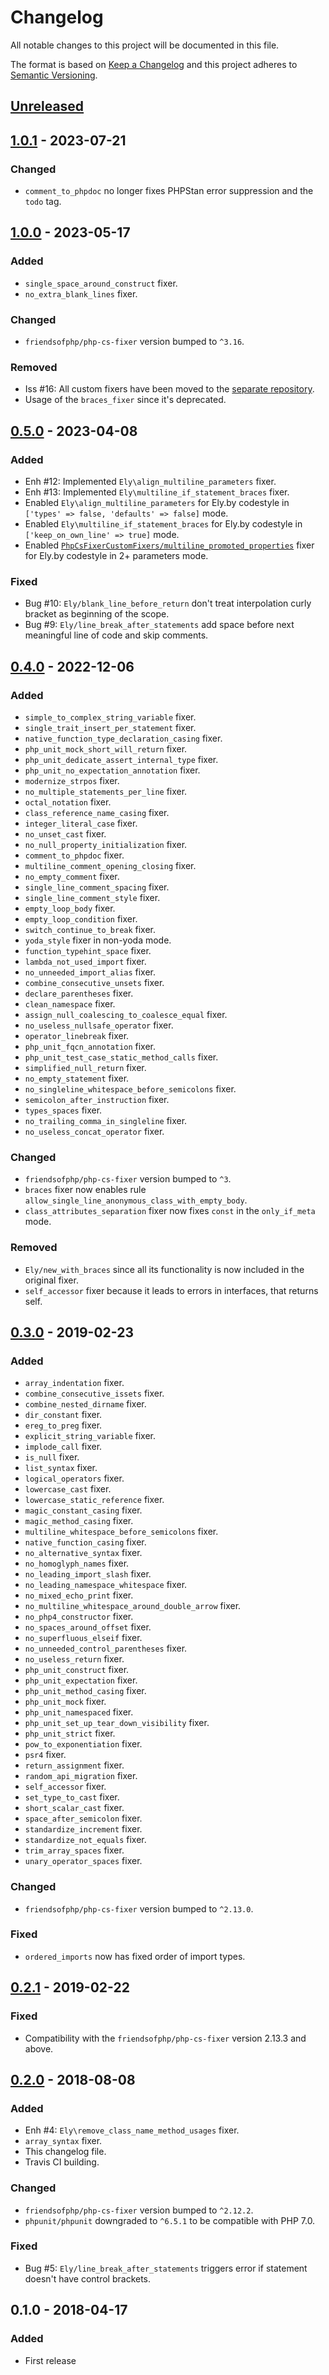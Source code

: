# Changelog
All notable changes to this project will be documented in this file.

The format is based on [Keep a Changelog](http://keepachangelog.com/en/1.0.0/)
and this project adheres to [Semantic Versioning](http://semver.org/spec/v2.0.0.html).

## [Unreleased]

## [1.0.1] - 2023-07-21
### Changed
- `comment_to_phpdoc` no longer fixes PHPStan error suppression and the `todo` tag.

## [1.0.0] - 2023-05-17
### Added
- `single_space_around_construct` fixer.
- `no_extra_blank_lines` fixer.

### Changed
- `friendsofphp/php-cs-fixer` version bumped to `^3.16`.

### Removed
- Iss #16: All custom fixers have been moved to the [separate repository](https://github.com/erickskrauch/php-cs-fixer-custom-fixers).
- Usage of the `braces_fixer` since it's deprecated.

## [0.5.0] - 2023-04-08
### Added
- Enh #12: Implemented `Ely\align_multiline_parameters` fixer.
- Enh #13: Implemented `Ely\multiline_if_statement_braces` fixer.
- Enabled `Ely\align_multiline_parameters` for Ely.by codestyle in `['types' => false, 'defaults' => false]` mode.
- Enabled `Ely\multiline_if_statement_braces` for Ely.by codestyle in `['keep_on_own_line' => true]` mode.
- Enabled
  [`PhpCsFixerCustomFixers/multiline_promoted_properties`](https://github.com/kubawerlos/php-cs-fixer-custom-fixers#multilinepromotedpropertiesfixer)
  fixer for Ely.by codestyle in 2+ parameters mode.

### Fixed
- Bug #10: `Ely/blank_line_before_return` don't treat interpolation curly bracket as beginning of the scope.
- Bug #9: `Ely/line_break_after_statements` add space before next meaningful line of code and skip comments.

## [0.4.0] - 2022-12-06
### Added
- `simple_to_complex_string_variable` fixer.
- `single_trait_insert_per_statement` fixer.
- `native_function_type_declaration_casing` fixer.
- `php_unit_mock_short_will_return` fixer.
- `php_unit_dedicate_assert_internal_type` fixer.
- `php_unit_no_expectation_annotation` fixer.
- `modernize_strpos` fixer.
- `no_multiple_statements_per_line` fixer.
- `octal_notation` fixer.
- `class_reference_name_casing` fixer.
- `integer_literal_case` fixer.
- `no_unset_cast` fixer.
- `no_null_property_initialization` fixer.
- `comment_to_phpdoc` fixer.
- `multiline_comment_opening_closing` fixer.
- `no_empty_comment` fixer.
- `single_line_comment_spacing` fixer.
- `single_line_comment_style` fixer.
- `empty_loop_body` fixer.
- `empty_loop_condition` fixer.
- `switch_continue_to_break` fixer.
- `yoda_style` fixer in non-yoda mode.
- `function_typehint_space` fixer.
- `lambda_not_used_import` fixer.
- `no_unneeded_import_alias` fixer.
- `combine_consecutive_unsets` fixer.
- `declare_parentheses` fixer.
- `clean_namespace` fixer.
- `assign_null_coalescing_to_coalesce_equal` fixer.
- `no_useless_nullsafe_operator` fixer.
- `operator_linebreak` fixer.
- `php_unit_fqcn_annotation` fixer.
- `php_unit_test_case_static_method_calls` fixer.
- `simplified_null_return` fixer.
- `no_empty_statement` fixer.
- `no_singleline_whitespace_before_semicolons` fixer.
- `semicolon_after_instruction` fixer.
- `types_spaces` fixer.
- `no_trailing_comma_in_singleline` fixer.
- `no_useless_concat_operator` fixer.

### Changed
- `friendsofphp/php-cs-fixer` version bumped to `^3`.
- `braces` fixer now enables rule `allow_single_line_anonymous_class_with_empty_body`.
- `class_attributes_separation` fixer now fixes `const` in the `only_if_meta` mode.

### Removed
- `Ely/new_with_braces` since all its functionality is now included in the original fixer.
- `self_accessor` fixer because it leads to errors in interfaces, that returns self.

## [0.3.0] - 2019-02-23
### Added
- `array_indentation` fixer.
- `combine_consecutive_issets` fixer.
- `combine_nested_dirname` fixer.
- `dir_constant` fixer.
- `ereg_to_preg` fixer.
- `explicit_string_variable` fixer.
- `implode_call` fixer.
- `is_null` fixer.
- `list_syntax` fixer.
- `logical_operators` fixer.
- `lowercase_cast` fixer.
- `lowercase_static_reference` fixer.
- `magic_constant_casing` fixer.
- `magic_method_casing` fixer.
- `multiline_whitespace_before_semicolons` fixer.
- `native_function_casing` fixer.
- `no_alternative_syntax` fixer.
- `no_homoglyph_names` fixer.
- `no_leading_import_slash` fixer.
- `no_leading_namespace_whitespace` fixer.
- `no_mixed_echo_print` fixer.
- `no_multiline_whitespace_around_double_arrow` fixer.
- `no_php4_constructor` fixer.
- `no_spaces_around_offset` fixer.
- `no_superfluous_elseif` fixer.
- `no_unneeded_control_parentheses` fixer.
- `no_useless_return` fixer.
- `php_unit_construct` fixer.
- `php_unit_expectation` fixer.
- `php_unit_method_casing` fixer.
- `php_unit_mock` fixer.
- `php_unit_namespaced` fixer.
- `php_unit_set_up_tear_down_visibility` fixer.
- `php_unit_strict` fixer.
- `pow_to_exponentiation` fixer.
- `psr4` fixer.
- `return_assignment` fixer.
- `random_api_migration` fixer.
- `self_accessor` fixer.
- `set_type_to_cast` fixer.
- `short_scalar_cast` fixer.
- `space_after_semicolon` fixer.
- `standardize_increment` fixer.
- `standardize_not_equals` fixer.
- `trim_array_spaces` fixer.
- `unary_operator_spaces` fixer.

### Changed
- `friendsofphp/php-cs-fixer` version bumped to `^2.13.0`.

### Fixed
- `ordered_imports` now has fixed order of import types.

## [0.2.1] - 2019-02-22
### Fixed
- Compatibility with the `friendsofphp/php-cs-fixer` version 2.13.3 and above.

## [0.2.0] - 2018-08-08
### Added
- Enh #4: `Ely\remove_class_name_method_usages` fixer.
- `array_syntax` fixer.
- This changelog file.
- Travis CI building.

### Changed
- `friendsofphp/php-cs-fixer` version bumped to `^2.12.2`.
- `phpunit/phpunit` downgraded to `^6.5.1` to be compatible with PHP 7.0.

### Fixed
- Bug #5: `Ely/line_break_after_statements` triggers error if statement doesn't have control brackets.

## 0.1.0 - 2018-04-17
### Added
- First release

[Unreleased]: https://github.com/elyby/php-code-style/compare/1.0.1...HEAD
[1.0.1]: https://github.com/elyby/php-code-style/compare/1.0.0...1.0.1
[1.0.0]: https://github.com/elyby/php-code-style/compare/0.5.0...1.0.0
[0.5.0]: https://github.com/elyby/php-code-style/compare/0.4.0...0.5.0
[0.4.0]: https://github.com/elyby/php-code-style/compare/0.3.0...0.4.0
[0.3.0]: https://github.com/elyby/php-code-style/compare/0.2.1...0.3.0
[0.2.1]: https://github.com/elyby/php-code-style/compare/0.2.0...0.2.1
[0.2.0]: https://github.com/elyby/php-code-style/compare/0.1.0...0.2.0
